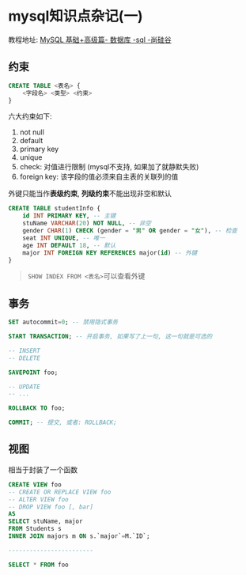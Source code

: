 
# mysql知识点杂记(一)

教程地址: [MySQL 基础+高级篇- 数据库 -sql -尚硅谷](https://www.bilibili.com/video/BV12b411K7Zu)

## 约束

```sql
CREATE TABLE <表名> {
    <字段名> <类型> <约束>
}
```

六大约束如下:

1. not null
2. default
3. primary key
4. unique
5. check: 对值进行限制 (mysql不支持, 如果加了就静默失败)
6. foreign key: 该字段的值必须来自主表的关联列的值

外键只能当作**表级约束**, **列级约束**不能出现非空和默认

```sql
CREATE TABLE studentInfo {
    id INT PRIMARY KEY, -- 主键
    stuName VARCHAR(20) NOT NULL, -- 非空
    gender CHAR(1) CHECK (gender = "男" OR gender = "女"), -- 检查
    seat INT UNIQUE, -- 唯一
    age INT DEFAULT 18, -- 默认
    major INT FOREIGN KEY REFERENCES major(id) -- 外键
}
```

> `SHOW INDEX FROM <表名>`可以查看外键

## 事务

```sql
SET autocommit=0; -- 禁用隐式事务

START TRANSACTION; -- 开启事务, 如果写了上一句, 这一句就是可选的

-- INSERT
-- DELETE

SAVEPOINT foo;

-- UPDATE
-- ...

ROLLBACK TO foo;

COMMIT; -- 提交, 或者: ROLLBACK;
```

## 视图

相当于封装了一个函数

```sql
CREATE VIEW foo 
-- CREATE OR REPLACE VIEW foo
-- ALTER VIEW foo
-- DROP VIEW foo [, bar]
AS
SELECT stuName, major
FROM Students s
INNER JOIN majors m ON s.`major`=M.`ID`;

------------------------

SELECT * FROM foo
```